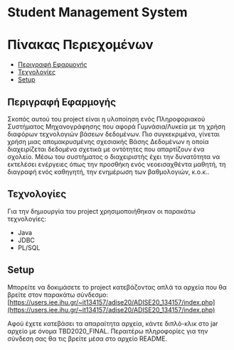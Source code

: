 # Student Management System

Πίνακας Περιεχομένων
=================
* [Περιγραφή Εφαρμογής](#περιγραφή-εφαρμογής)
* [Τεχνολογίες](#τεχνολογίες)
* [Setup](#setup)

## Περιγραφή Εφαρμογής
Σκοπός αυτού τοu project είναι η υλοποίηση ενός Πληροφοριακoύ Συστήματος Μηχανογράφησης που αφορά Γυμνάσια/Λυκεία με τη χρήση διαφόρων τεχνολογιών βάσεων δεδομένων. Πιο συγκεκριμένα, γίνεται χρήση μιας απομακρυσμένης σχεσιακής Βάσης Δεδομένων η οποία διαχειρίζεται δεδομένα σχετικά με οντότητες που απαρτίζουν ένα σχολείο. Μέσω του συστήματος ο διαχειριστής έχει την δυνατότητα να εκτελέσει ενέργειες όπως την προσθήκη ενός νεοεισαχθέντα μαθητή, τη διαγραφή ενός καθηγητή, την ενημέρωση των βαθμολογιών, κ.ο.κ..

## Τεχνολογίες
Για την δημιουργία του project χρησιμοποιήθηκαν οι παρακάτω τεχνολογίες:
- Java
- JDBC
- PL/SQL

## Setup
Μπορείτε να δοκιμάσετε το project κατεβάζοντας απλά τα αρχεία που θα βρείτε στον παρακάτω σύνδεσμο:
[https://users.iee.ihu.gr/~it134157/adise20/ADISE20_134157/index.php](https://users.iee.ihu.gr/~it134157/adise20/ADISE20_134157/index.php)

Αφού έχετε κατεβάσει τα απαραίτητα αρχεία, κάντε διπλό-κλικ στο jar αρχείο με όνομα TBD2020_FINAL. Περαιτέρω πληροφορίες για την σύνδεση σας θα τις βρείτε μέσα στο αρχείο README.
